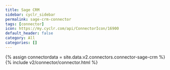```yaml
---
title: Sage CRM
sidebar: cyclr_sidebar
permalink: sage-crm-connector
tags: [connector]
icon: https://my.cyclr.com/api/ConnectorIcon/16900
default_header: false
category: All
categories: []
---
```

{% assign connectordata = site.data.v2.connectors.connector-sage-crm %}
{% include v2/connector/connector.html %}	